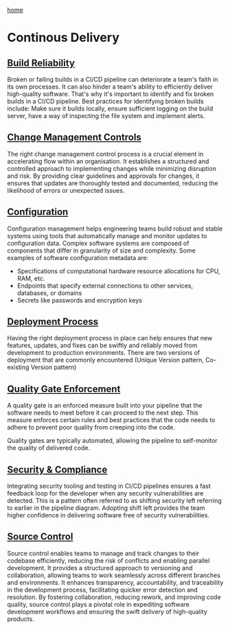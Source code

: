 [home](../README.md)
# Continous Delivery


## [Build Reliability](build-reliability.md)
Broken or failing builds in a CI/CD pipeline can deteriorate a team's faith in its own processes. It can also hinder a team's ability to efficiently deliver high-quality software. That's why it's important to identify and fix broken builds in a CI/CD pipeline. Best practices for identifying broken builds include: Make sure it builds locally, ensure sufficient logging on the build server, have a way of inspecting the file system and implement alerts.


## [Change Management Controls](change-management-controls.md)
The right change management control process is a crucial element in accelerating flow within an organisation. It establishes a structured and controlled approach to implementing changes while minimizing disruption and risk. By providing clear guidelines and approvals for changes, it ensures that updates are thoroughly tested and documented, reducing the likelihood of errors or unexpected issues.


## [Configuration](configuration.md)
Configuration management helps engineering teams build robust and stable systems using tools that automatically manage and monitor updates to configuration data. Complex software systems are composed of components that differ in granularity of size and complexity. Some examples of software configuration metadata are:
* Specifications of computational hardware resource allocations for CPU, RAM, etc.
* Endpoints that specify external connections to other services, databases, or domains
* Secrets like passwords and encryption keys


## [Deployment Process](deployment-process.md)
Having the right deployment process in place can help ensures that new features, updates, and fixes can be swiftly and reliably moved from development to production environments. There are two versions of deployment that are commonly encountered (Unique Version pattern, Co-existing Version pattern)


## [Quality Gate Enforcement](quality-gate-enforcement.md)
A quality gate is an enforced measure built into your pipeline that the software needs to meet before it can proceed to the next step. This measure enforces certain rules and best practices that the code needs to adhere to prevent poor quality from creeping into the code.

Quality gates are typically automated, allowing the pipeline to self-monitor the quality of delivered code.


## [Security & Compliance](security-and-compliance.md)
Integrating security tooling and testing in CI/CD pipelines ensures a fast feedback loop for the developer when any security vulnerabilities are detected. This is a pattern often referred to as shifting security left referring to earlier in the pipeline diagram. Adopting shift left provides the team higher confidence in delivering software free of security vulnerabilities.


## [Source Control](source-control.md)
Source control enables teams to manage and track changes to their codebase efficiently, reducing the risk of conflicts and enabling parallel development. It provides a structured approach to versioning and collaboration, allowing teams to work seamlessly across different branches and environments. It enhances transparency, accountability, and traceability in the development process, facilitating quicker error detection and resolution. By fostering collaboration, reducing rework, and improving code quality, source control plays a pivotal role in expediting software development workflows and ensuring the swift delivery of high-quality products.
